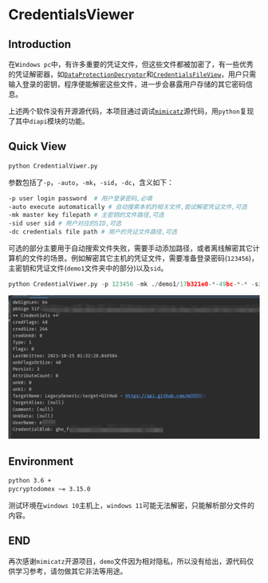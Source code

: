 # CredentialsViewer

## Introduction

在`Windows pc`中，有许多重要的凭证文件，但这些文件都被加密了，有一些优秀的凭证解密器，如[`DataProtectionDecryptor`](https://www.nirsoft.net/utils/dpapi_data_decryptor.html)和[`CredentialsFileView`](https://www.nirsoft.net/utils/credentials_file_view.html)，用户只需输入登录的密钥，程序便能解密这些文件，进一步会暴露用户存储的其它密码信息。

上述两个软件没有开源源代码，本项目通过调试[`mimicatz`](https://github.com/gentilkiwi/mimikatz)源代码，用`python`复现了其中`diapi`模块的功能。

## Quick View

```python
python CredentialViwer.py
```

参数包括了`-p`，`-auto`，`-mk`，`-sid`，`-dc`，含义如下：

```bash
-p user login password  # 用户登录密码,必填
-auto execute automatically # 自动搜索本机的相关文件,尝试解密凭证文件,可选
-mk master key filepath # 主密钥的文件路径,可选
-sid user sid # 用户对应的SID,可选
-dc credentials file path # 用户的凭证文件路径,可选
```

可选的部分主要用于自动搜索文件失败，需要手动添加路径，或者离线解密其它计算机的文件的场景。例如解密其它主机的凭证文件，需要准备登录密码(`123456`)，主密钥和凭证文件(`demo1`文件夹中的部分)以及`sid`。

```python
python CredentialViwer.py -p 123456 -mk ./demo1/17b321e0-*-49bc-*-* -sid S-1-5-21-*-*-*-500 -dc ./demo1/9EB88D******CF09******D953******
```

![demo](src/demo.png)

## Environment

```bash
python 3.6 +
pycryptodomex ~= 3.15.0
```

测试环境在`windows 10`主机上，`windows 11`可能无法解密，只能解析部分文件的内容。

## END

再次感谢`mimicatz`开源项目，`demo`文件因为相对隐私，所以没有给出，源代码仅供学习参考，请勿做其它非法等用途。